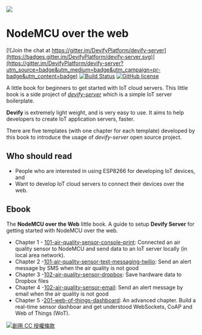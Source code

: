 ![](http://res.cloudinary.com/jollen/image/upload/h_110/v1455862763/devify-logo_rh63vl.png)

# NodeMCU over the web

[![Join the chat at https://gitter.im/DevifyPlatform/devify-server](https://badges.gitter.im/DevifyPlatform/devify-server.svg)](https://gitter.im/DevifyPlatform/devify-server?utm_source=badge&utm_medium=badge&utm_campaign=pr-badge&utm_content=badge)
[![Build Status](https://travis-ci.org/DevifyPlatform/devify-server.svg?branch=master)](https://travis-ci.org/DevifyPlatform/devify-server)
[![GitHub license](https://img.shields.io/github/license/DevifyPlatform/devify-server.svg)](https://github.com/DevifyPlatform/devify-server)

A little book for beginners to get started with IoT cloud servers. This little book is a side project of [*devify-server*](https://github.com/DevifyPlatform/devify-server) which is a simple IoT server boilerplate.

**Devify** is extremely light weight, and is very easy to use. It aims to help developers to create IoT application servers, faster.

There are five templates (with one chapter for each template) developed by this book to introduce the usage of *devify-server* open source project.

## Who should read

* People who are interested in using ESP8266 for developing IoT devices, and
* Want to develop IoT cloud servers to connect their devices over the web.

## Ebook

The **NodeMCU over the Web** little book. A guide to setup **Devify Server** for getting started with NodeMCU over the web.

* Chapter 1 - [101-air-quality-sensor-console-print](101-air-quality-sensor-console-print): Connected an air quality sensor to NodeMCU and send data to an IoT server locally (in local area network).
* Chapter 2 -[101-air-quality-sensor-text-messaging-twilio](101-air-quality-sensor-text-messaging-twilio): Send an alert message by SMS when the air quality is not good
* Chapter 3 -[102-air-quality-sensor-dropbox](102-air-quality-sensor-dropbox): Save hardware data to Dropbox files
* Chapter 4 -[102-air-quality-sensor-email](102-air-quality-sensor-email): Send an alert message by email when the air quality is not good
* Chapter 5 -[201-web-of-things-dashboard](201-web-of-things-dashboard): An advanced chapter. Build a real-time sensor dashboar and get understood WebSockets, CoAP and Web of Things (WoT).

<a rel="license" href="http://creativecommons.org/licenses/by/4.0/"><img alt="創用 CC 授權條款" style="border-width:0" src="https://i.creativecommons.org/l/by/4.0/88x31.png" /></a>

